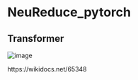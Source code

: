 # NeuReduce_pytorch

## Transformer

![image](https://user-images.githubusercontent.com/45285053/124846264-6b867700-dfd3-11eb-8c37-1ec3b3c55a20.png)
<caption>https://wikidocs.net/65348</caption>
